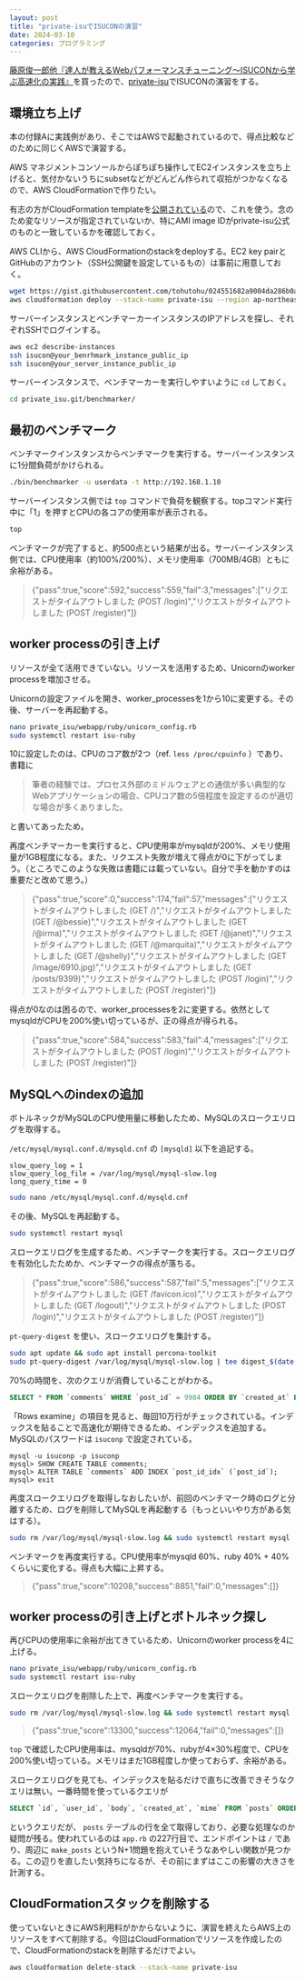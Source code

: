 ```yaml
---
layout: post
title: "private-isuでISUCONの演習"
date: 2024-03-10
categories: プログラミング
---
```


[藤原俊一郎他『達人が教えるWebパフォーマンスチューニング〜ISUCONから学ぶ高速化の実践』](https://gihyo.jp/book/2022/978-4-297-12846-3)を買ったので、[private-isu](https://github.com/catatsuy/private-isu)でISUCONの演習をする。

## 環境立ち上げ

本の付録Aに実践例があり、そこではAWSで起動されているので、得点比較などのために同じくAWSで演習する。

AWS マネジメントコンソールからぽちぽち操作してEC2インスタンスを立ち上げると、気付かないうちにsubsetなどがどんどん作られて収拾がつかなくなるので、AWS CloudFormationで作りたい。

有志の方がCloudFormation templateを[公開されている](https://gist.github.com/tohutohu/024551682a9004da286b0abd6366fa55)ので、これを使う。念のため変なリソースが指定されていないか、特にAMI image IDがprivate-isu公式のものと一致しているかを確認しておく。

AWS CLIから、AWS CloudFormationのstackをdeployする。EC2 key pairとGitHubのアカウント（SSH公開鍵を設定しているもの）は事前に用意しておく。

```bash
wget https://gist.githubusercontent.com/tohutohu/024551682a9004da286b0abd6366fa55/raw/e8a86dd7195c18efc9322f32639fde8021062dd8/private-isu.yaml
aws cloudformation deploy --stack-name private-isu --region ap-northeast-1 --template-file private-isu.yaml --parameter-overrides KeyPairName=your_key_name GitHubUsername=your_github_name
```

サーバーインスタンスとベンチマーカーインスタンスのIPアドレスを探し、それぞれSSHでログインする。

```bash
aws ec2 describe-instances
ssh isucon@your_benrhmark_instance_public_ip
ssh isucon@your_server_instance_public_ip
```

サーバーインスタンスで、ベンチマーカーを実行しやすいように `cd` しておく。

```bash
cd private_isu.git/benchmarker/
```

## 最初のベンチマーク

ベンチマークインスタンスからベンチマークを実行する。サーバーインスタンスに1分間負荷がかけられる。

```bash
./bin/benchmarker -u userdata -t http://192.168.1.10
```

サーバーインスタンス側では `top` コマンドで負荷を観察する。topコマンド実行中に「1」を押すとCPUの各コアの使用率が表示される。

```bash
top
```

ベンチマークが完了すると、約500点という結果が出る。サーバーインスタンス側では、CPU使用率（約100%/200%）、メモリ使用率（700MB/4GB）ともに余裕がある。

> {"pass":true,"score":592,"success":559,"fail":3,"messages":["リクエストがタイムアウトしました (POST /login)","リクエストがタイムアウトしました (POST /register)"]}

## worker processの引き上げ

リソースが全て活用できていない。リソースを活用するため、Unicornのworker processを増加させる。

Unicornの設定ファイルを開き、worker_processesを1から10に変更する。その後、サーバーを再起動する。

```bash
nano private_isu/webapp/ruby/unicorn_config.rb
sudo systemctl restart isu-ruby
```

10に設定したのは、CPUのコア数が2つ（ref. `less /proc/cpuinfo` ）であり、書籍に

> 筆者の経験では、プロセス外部のミドルウェアとの通信が多い典型的なWebアプリケーションの場合、CPUコア数の5倍程度を設定するのが適切な場合が多くありました。

と書いてあったため。

再度ベンチマーカーを実行すると、CPU使用率がmysqldが200%、メモリ使用量が1GB程度になる。また、リクエスト失敗が増えて得点が0に下がってしまう。（ところでこのような失敗は書籍には載っていない。自分で手を動かすのは重要だと改めて思う。）

> {"pass":true,"score":0,"success":174,"fail":57,"messages":["リクエストがタイムアウトしました (GET /)","リクエストがタイムアウトしました (GET /@bessie)","リクエストがタイムアウトしました (GET /@irma)","リクエストがタイムアウトしました (GET /@janet)","リクエストがタイムアウトしました (GET /@marquita)","リクエストがタイムアウトしました (GET /@shelly)","リクエストがタイムアウトしました (GET /image/6910.jpg)","リクエストがタイムアウトしました (GET /posts/9399)","リクエストがタイムアウトしました (POST /login)","リクエストがタイムアウトしました (POST /register)"]}

得点が0なのは困るので、worker_processesを2に変更する。依然としてmysqldがCPUを200%使い切っているが、正の得点が得られる。

> {"pass":true,"score":584,"success":583,"fail":4,"messages":["リクエストがタイムアウトしました (POST /login)","リクエストがタイムアウトしました (POST /register)"]}

## MySQLへのindexの追加

ボトルネックがMySQLのCPU使用量に移動したため、MySQLのスロークエリログを取得する。


`/etc/mysql/mysql.conf.d/mysqld.cnf` の `[mysqld]` 以下を追記する。

```
slow_query_log = 1
slow_query_log_file = /var/log/mysql/mysql-slow.log
long_query_time = 0
```

```bash
sudo nano /etc/mysql/mysql.conf.d/mysqld.cnf
```

その後、MySQLを再起動する。

```bash
sudo systemctl restart mysql
```

スロークエリログを生成するため、ベンチマークを実行する。スロークエリログを有効化したためか、ベンチマークの得点が落ちる。

> {"pass":true,"score":586,"success":587,"fail":5,"messages":["リクエストがタイムアウトしました (GET /favicon.ico)","リクエストがタイムアウトしました (GET /logout)","リクエストがタイムアウトしました (POST /login)","リクエストがタイムアウトしました (POST /register)"]}

`pt-query-digest` を使い、スロークエリログを集計する。

```bash
sudo apt update && sudo apt install percona-toolkit
sudo pt-query-digest /var/log/mysql/mysql-slow.log | tee digest_$(date +%Y%m%d%H%M).txt
```

70%の時間を、次のクエリが消費していることがわかる。

```sql
SELECT * FROM `comments` WHERE `post_id` = 9984 ORDER BY `created_at` DESC LIMIT 3
```

「Rows examine」の項目を見ると、毎回10万行がチェックされている。インデックスを貼ることで高速化が期待できるため、インデックスを追加する。MySQLのパスワードは `isuconp` で設定されている。

```
mysql -u isuconp -p isuconp
mysql> SHOW CREATE TABLE comments;
mysql> ALTER TABLE `comments` ADD INDEX `post_id_idx` (`post_id`);
mysql> exit
```

再度スロークエリログを取得しなおしたいが、前回のベンチマーク時のログと分離するため、ログを削除してMySQLを再起動する（もっといいやり方がある気はする）。

```bash
sudo rm /var/log/mysql/mysql-slow.log && sudo systemctl restart mysql
```

ベンチマークを再度実行する。CPU使用率がmysqld 60%、ruby 40% + 40%くらいに変化する。得点も大幅に上昇する。

> {"pass":true,"score":10208,"success":8851,"fail":0,"messages":[]}

## worker processの引き上げとボトルネック探し

再びCPUの使用率に余裕が出てきているため、Unicornのworker processを4に上げる。

```bash
nano private_isu/webapp/ruby/unicorn_config.rb
sudo systemctl restart isu-ruby
```

スロークエリログを削除した上で、再度ベンチマークを実行する。

```bash
sudo rm /var/log/mysql/mysql-slow.log && sudo systemctl restart mysql
```

> {"pass":true,"score":13300,"success":12064,"fail":0,"messages":[]}

`top` で確認したCPU使用率は、mysqldが70%、rubyが4×30%程度で、CPUを200%使い切っている。メモリはまだ1GB程度しか使っておらず、余裕がある。

スロークエリログを見ても、インデックスを貼るだけで直ちに改善できそうなクエリは無い。一番時間を使っているクエリが

```sql
SELECT `id`, `user_id`, `body`, `created_at`, `mime` FROM `posts` ORDER BY `created_at` DESC
```

というクエリだが、 `posts` テーブルの行を全て取得しており、必要な処理なのか疑問が残る。使われているのは `app.rb` の227行目で、エンドポイントは `/` であり、周辺に `make_posts` というN+1問題を抱えていそうなあやしい関数が見つかる。この辺りを直したい気持ちになるが、その前にまずはここの影響の大きさを計測する。

## 



## CloudFormationスタックを削除する

使っていないときにAWS利用料がかからないように、演習を終えたらAWS上のリソースをすべて削除する。今回はCloudFormationでリソースを作成したので、CloudFormationのstackを削除するだけでよい。

```bash
aws cloudformation delete-stack --stack-name private-isu
```
